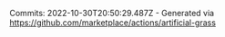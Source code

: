 Commits: 2022-10-30T20:50:29.487Z - Generated via https://github.com/marketplace/actions/artificial-grass
<br>
